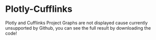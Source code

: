 # Plotly-Cufflinks
Plotly and Cufflinks Project
Graphs are not displayed cause currently unsupported by Github, you can see the full result by downloading the code!
